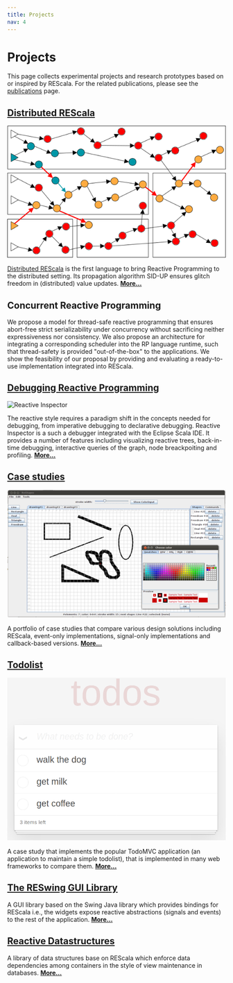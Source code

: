 ```yaml
---
title: Projects
nav: 4
---
```


<style scoped>
 #main-content img {float:none; padding:0; padding-bottom:30px; height:150px}
</style>

# Projects

This page collects experimental projects and research prototypes based on or inspired by REScala. For the related publications, please see the [publications](publications) page.

<div class="container">
<div class="row"><div class="col-sm-4">

## [Distributed REScala](distributed)

![Distributed](../assets/images/graph.png)

[Distributed REScala](distributed) is the first language to bring Reactive Programming to the distributed setting. Its propagation algorithm SID-UP ensures glitch freedom in (distributed) value updates.
[**More...**](distributed)

</div><div class="col-sm-4">

## Concurrent Reactive Programming

We propose a model for thread-safe reactive programming that ensures abort-free strict serializability under concurrency without sacrificing neither expressiveness nor consistency. We also propose an architecture for integrating a corresponding scheduler into the RP language runtime, such that thread-safety is provided "out-of-the-box" to the applications.
We show the feasibility of our proposal by providing and evaluating a ready-to-use implementation integrated into REScala.

</div><div class="col-sm-4">

## [Debugging Reactive Programming](https://guidosalva.github.io/reactive-inspector/)

![Reactive Inspector](https://guidosalva.github.io/reactive-inspector/images/highlight-dependencies-children.png)

The reactive style requires a paradigm shift in the concepts needed for debugging, from imperative debugging to declarative debugging. Reactive Inspector is a such a debugger integrated with the Eclipse Scala IDE. It provides a number of features including visualizing reactive trees, back-in-time debugging, interactive queries of the graph, node breackpoiting and profiling.
[**More...**](https://guidosalva.github.io/reactive-inspector/)

</div></div>
<div class="row"><div class="col-sm-3">

## [Case studies](studies)

![Shapes](../assets/images/shapes.png)

A portfolio of case studies that compare various design solutions including REScala, event-only implementations, signal-only implementations and callback-based versions.
[**More...**](studies)

</div><div class="col-sm-3">

## [Todolist](todolist)

![Todolist](../assets/images/todolist.png)

A case study that implements the popular TodoMVC application (an application to maintain a simple todolist), that is implemented in many web frameworks to compare them.
[**More...**](todolist)

</div><div class="col-sm-3">

## [The RESwing GUI Library](reswing)

A GUI library based on the Swing Java library which provides bindings for REScala i.e., the widgets expose reactive abstractions (signals and events) to the rest of the application.
[**More...**](reswing)

</div><div class="col-sm-3">

## [Reactive Datastructures](datastructures)

A library of data structures base on REScala which enforce data dependencies among containers in the style of view maintenance in databases.
[**More...**](datastructures)

</div></div>
</div>

